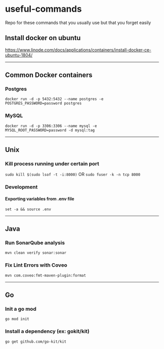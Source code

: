 # useful-commands
Repo for these commands that you usually use but that you forget easily

## Install docker on ubuntu
https://www.linode.com/docs/applications/containers/install-docker-ce-ubuntu-1804/

---
## Common Docker containers
### Postgres
```docker run -d -p 5432:5432 --name postgres -e POSTGRES_PASSWORD=password postgres```

### MySQL
```docker run -d -p 3306:3306 --name mysql -e MYSQL_ROOT_PASSWORD=password -d mysql:tag```

---
## Unix
### Kill process running under certain port
```sudo kill $(sudo lsof -t -i:8000)``` OR
```sudo fuser -k -n tcp 8000 ```

### Development
#### Exporting variables from .env file
```console
set -a && source .env
```

---
## Java
### Run SonarQube analysis
```mvn clean verify sonar:sonar```
### Fix Lint Errors with Coveo
```mvn com.coveo:fmt-maven-plugin:format```

---
## Go
### Init a go mod
```go mod init```
### Install a dependency (ex: gokit/kit)
```go get github.com/go-kit/kit```
